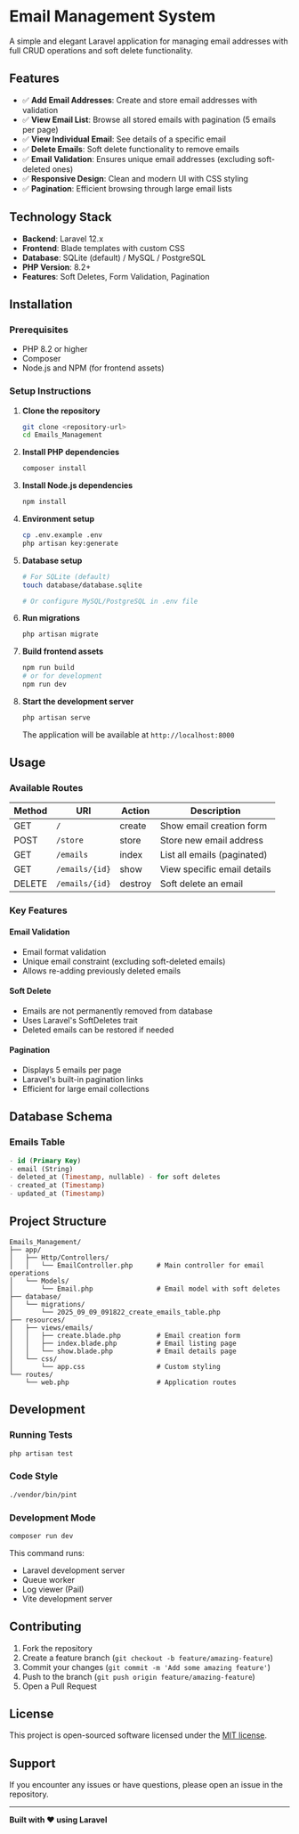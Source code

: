 # Email Management System

A simple and elegant Laravel application for managing email addresses with full CRUD operations and soft delete functionality.

## Features

-   ✅ **Add Email Addresses**: Create and store email addresses with validation
-   ✅ **View Email List**: Browse all stored emails with pagination (5 emails per page)
-   ✅ **View Individual Email**: See details of a specific email
-   ✅ **Delete Emails**: Soft delete functionality to remove emails
-   ✅ **Email Validation**: Ensures unique email addresses (excluding soft-deleted ones)
-   ✅ **Responsive Design**: Clean and modern UI with CSS styling
-   ✅ **Pagination**: Efficient browsing through large email lists

## Technology Stack

-   **Backend**: Laravel 12.x
-   **Frontend**: Blade templates with custom CSS
-   **Database**: SQLite (default) / MySQL / PostgreSQL
-   **PHP Version**: 8.2+
-   **Features**: Soft Deletes, Form Validation, Pagination

## Installation

### Prerequisites

-   PHP 8.2 or higher
-   Composer
-   Node.js and NPM (for frontend assets)

### Setup Instructions

1. **Clone the repository**

    ```bash
    git clone <repository-url>
    cd Emails_Management
    ```

2. **Install PHP dependencies**

    ```bash
    composer install
    ```

3. **Install Node.js dependencies**

    ```bash
    npm install
    ```

4. **Environment setup**

    ```bash
    cp .env.example .env
    php artisan key:generate
    ```

5. **Database setup**

    ```bash
    # For SQLite (default)
    touch database/database.sqlite

    # Or configure MySQL/PostgreSQL in .env file
    ```

6. **Run migrations**

    ```bash
    php artisan migrate
    ```

7. **Build frontend assets**

    ```bash
    npm run build
    # or for development
    npm run dev
    ```

8. **Start the development server**

    ```bash
    php artisan serve
    ```

    The application will be available at `http://localhost:8000`

## Usage

### Available Routes

| Method | URI            | Action  | Description                 |
| ------ | -------------- | ------- | --------------------------- |
| GET    | `/`            | create  | Show email creation form    |
| POST   | `/store`       | store   | Store new email address     |
| GET    | `/emails`      | index   | List all emails (paginated) |
| GET    | `/emails/{id}` | show    | View specific email details |
| DELETE | `/emails/{id}` | destroy | Soft delete an email        |

### Key Features

#### Email Validation

-   Email format validation
-   Unique email constraint (excluding soft-deleted emails)
-   Allows re-adding previously deleted emails

#### Soft Delete

-   Emails are not permanently removed from database
-   Uses Laravel's SoftDeletes trait
-   Deleted emails can be restored if needed

#### Pagination

-   Displays 5 emails per page
-   Laravel's built-in pagination links
-   Efficient for large email collections

## Database Schema

### Emails Table

```sql
- id (Primary Key)
- email (String)
- deleted_at (Timestamp, nullable) - for soft deletes
- created_at (Timestamp)
- updated_at (Timestamp)
```

## Project Structure

```
Emails_Management/
├── app/
│   ├── Http/Controllers/
│   │   └── EmailController.php      # Main controller for email operations
│   └── Models/
│       └── Email.php                # Email model with soft deletes
├── database/
│   └── migrations/
│       └── 2025_09_09_091822_create_emails_table.php
├── resources/
│   ├── views/emails/
│   │   ├── create.blade.php         # Email creation form
│   │   ├── index.blade.php          # Email listing page
│   │   └── show.blade.php           # Email details page
│   └── css/
│       └── app.css                  # Custom styling
└── routes/
    └── web.php                      # Application routes
```

## Development

### Running Tests

```bash
php artisan test
```

### Code Style

```bash
./vendor/bin/pint
```

### Development Mode

```bash
composer run dev
```

This command runs:

-   Laravel development server
-   Queue worker
-   Log viewer (Pail)
-   Vite development server

## Contributing

1. Fork the repository
2. Create a feature branch (`git checkout -b feature/amazing-feature`)
3. Commit your changes (`git commit -m 'Add some amazing feature'`)
4. Push to the branch (`git push origin feature/amazing-feature`)
5. Open a Pull Request

## License

This project is open-sourced software licensed under the [MIT license](https://opensource.org/licenses/MIT).

## Support

If you encounter any issues or have questions, please open an issue in the repository.

---

**Built with ❤️ using Laravel**
